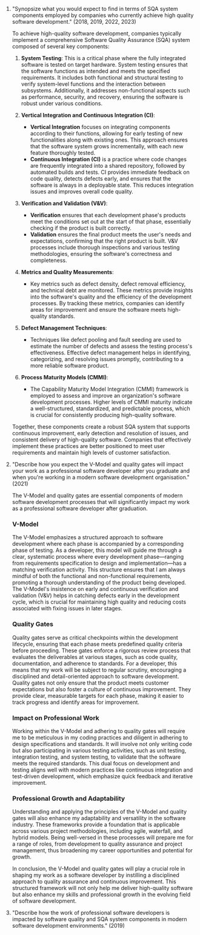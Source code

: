 1. "Synopsize what you would expect to find in terms of SQA system components employed by companies who currently achieve high quality software development." (2018, 2019, 2022, 2023)

	To achieve high-quality software development, companies typically implement a comprehensive Software Quality Assurance (SQA) system composed of several key components:
	
	1. **System Testing**: This is a critical phase where the fully integrated software is tested on target hardware. System testing ensures that the software functions as intended and meets the specified requirements. It includes both functional and structural testing to verify system-level functions and the interaction between subsystems. Additionally, it addresses non-functional aspects such as performance, security, and recovery, ensuring the software is robust under various conditions.
	    
	2. **Vertical Integration and Continuous Integration (CI)**:
	    
	    - **Vertical Integration** focuses on integrating components according to their functions, allowing for early testing of new functionalities along with existing ones. This approach ensures that the software system grows incrementally, with each new feature thoroughly tested.
	    - **Continuous Integration (CI)** is a practice where code changes are frequently integrated into a shared repository, followed by automated builds and tests. CI provides immediate feedback on code quality, detects defects early, and ensures that the software is always in a deployable state. This reduces integration issues and improves overall code quality.
	3. **Verification and Validation (V&V)**:
	    
	    - **Verification** ensures that each development phase's products meet the conditions set out at the start of that phase, essentially checking if the product is built correctly.
	    - **Validation** ensures the final product meets the user's needs and expectations, confirming that the right product is built. V&V processes include thorough inspections and various testing methodologies, ensuring the software's correctness and completeness.
	4. **Metrics and Quality Measurements**:
	    
	    - Key metrics such as defect density, defect removal efficiency, and technical debt are monitored. These metrics provide insights into the software's quality and the efficiency of the development processes. By tracking these metrics, companies can identify areas for improvement and ensure the software meets high-quality standards.
	5. **Defect Management Techniques**:
	    
	    - Techniques like defect pooling and fault seeding are used to estimate the number of defects and assess the testing process's effectiveness. Effective defect management helps in identifying, categorizing, and resolving issues promptly, contributing to a more reliable software product.
	6. **Process Maturity Models (CMMI)**:
	    
	    - The Capability Maturity Model Integration (CMMI) framework is employed to assess and improve an organization's software development processes. Higher levels of CMMI maturity indicate a well-structured, standardized, and predictable process, which is crucial for consistently producing high-quality software.
	
	Together, these components create a robust SQA system that supports continuous improvement, early detection and resolution of issues, and consistent delivery of high-quality software. Companies that effectively implement these practices are better positioned to meet user requirements and maintain high levels of customer satisfaction.

1. "Describe how you expect the V-Model and quality gates will impact your work as a professional software developer after you graduate and when you're working in a modern software development organisation." (2021)

	The V-Model and quality gates are essential components of modern software development processes that will significantly impact my work as a professional software developer after graduation.
	
	### V-Model
	
	The V-Model emphasizes a structured approach to software development where each phase is accompanied by a corresponding phase of testing. As a developer, this model will guide me through a clear, systematic process where every development phase—ranging from requirements specification to design and implementation—has a matching verification activity. This structure ensures that I am always mindful of both the functional and non-functional requirements, promoting a thorough understanding of the product being developed. The V-Model's insistence on early and continuous verification and validation (V&V) helps in catching defects early in the development cycle, which is crucial for maintaining high quality and reducing costs associated with fixing issues in later stages.
	
	### Quality Gates
	
	Quality gates serve as critical checkpoints within the development lifecycle, ensuring that each phase meets predefined quality criteria before proceeding. These gates enforce a rigorous review process that evaluates the deliverables at various stages, such as code quality, documentation, and adherence to standards. For a developer, this means that my work will be subject to regular scrutiny, encouraging a disciplined and detail-oriented approach to software development. Quality gates not only ensure that the product meets customer expectations but also foster a culture of continuous improvement. They provide clear, measurable targets for each phase, making it easier to track progress and identify areas for improvement.
	
	### Impact on Professional Work
	
	Working within the V-Model and adhering to quality gates will require me to be meticulous in my coding practices and diligent in adhering to design specifications and standards. It will involve not only writing code but also participating in various testing activities, such as unit testing, integration testing, and system testing, to validate that the software meets the required standards. This dual focus on development and testing aligns well with modern practices like continuous integration and test-driven development, which emphasize quick feedback and iterative improvement.
	
	### Professional Growth and Adaptability
	
	Understanding and applying the principles of the V-Model and quality gates will also enhance my adaptability and versatility in the software industry. These frameworks provide a foundation that is applicable across various project methodologies, including agile, waterfall, and hybrid models. Being well-versed in these processes will prepare me for a range of roles, from development to quality assurance and project management, thus broadening my career opportunities and potential for growth.
	
	In conclusion, the V-Model and quality gates will play a crucial role in shaping my work as a software developer by instilling a disciplined approach to quality assurance and continuous improvement. This structured framework will not only help me deliver high-quality software but also enhance my skills and professional growth in the evolving field of software development.

1. "Describe how the work of professional software developers is impacted by software quality and SQA system components in modern software development environments." (2019)
